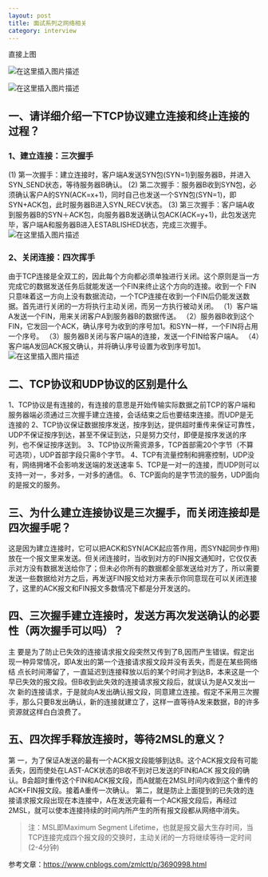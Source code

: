 ```yaml
---
layout: post
title: 面试系列之网络相关
category: interview
---
```

直接上图

![在这里插入图片描述](http://www.laughitover.com/assets/images/2019/databaseIndex/01.png)

![在这里插入图片描述](http://www.laughitover.com/assets/images/2019/databaseIndex/02.png)

## 一、请详细介绍一下TCP协议建立连接和终止连接的过程？
### 1、建立连接：三次握手
(1) 第一次握手：建立连接时，客户端A发送SYN包(SYN=1)到服务器B，并进入SYN_SEND状态，等待服务器B确认。
(2) 第二次握手：服务器B收到SYN包，必须确认客户A的SYN(ACK=x+1)，同时自己也发送一个SYN包(SYN=1)，即SYN+ACK包，此时服务器B进入SYN_RECV状态。
(3) 第三次握手：客户端A收到服务器B的SYN＋ACK包，向服务器B发送确认包ACK(ACK=y+1)，此包发送完毕，客户端A和服务器B进入ESTABLISHED状态，完成三次握手。
![在这里插入图片描述](http://www.laughitover.com/assets/images/2019/databaseIndex/03.png)

### 2、关闭连接：四次挥手
由于TCP连接是全双工的，因此每个方向都必须单独进行关闭。这个原则是当一方完成它的数据发送任务后就能发送一个FIN来终止这个方向的连接。收到一个 FIN只意味着这一方向上没有数据流动，一个TCP连接在收到一个FIN后仍能发送数据。首先进行关闭的一方将执行主动关闭，而另一方执行被动关闭。
（1）客户端A发送一个FIN，用来关闭客户A到服务器B的数据传送。
（2）服务器B收到这个FIN，它发回一个ACK，确认序号为收到的序号加1。和SYN一样，一个FIN将占用一个序号。
（3）服务器B关闭与客户端A的连接，发送一个FIN给客户端A。
（4）客户端A发回ACK报文确认，并将确认序号设置为收到序号加1。
![在这里插入图片描述](http://www.laughitover.com/assets/images/2019/databaseIndex/04.png)
## 二、TCP协议和UDP协议的区别是什么
1、TCP协议是有连接的，有连接的意思是开始传输实际数据之前TCP的客户端和服务器端必须通过三次握手建立连接，会话结束之后也要结束连接。而UDP是无连接的
2、TCP协议保证数据按序发送，按序到达，提供超时重传来保证可靠性，UDP不保证按序到达，甚至不保证到达，只是努力交付，即便是按序发送的序列，也不保证按序送到。
3、TCP协议所需资源多，TCP首部需20个字节（不算可选项），UDP首部字段只需8个字节。
4、TCP有流量控制和拥塞控制，UDP没有，网络拥堵不会影响发送端的发送速率
5、TCP是一对一的连接，而UDP则可以支持一对一，多对多，一对多的通信。
6、TCP面向的是字节流的服务，UDP面向的是报文的服务。


## 三、为什么建立连接协议是三次握手，而关闭连接却是四次握手呢？
这是因为建立连接时，它可以把ACK和SYN(ACK起应答作用，而SYN起同步作用)放在一个报文里来发送。但关闭连接时，当收到对方的FIN报文通知时，它仅仅表示对方没有数据发送给你了；但未必你所有的数据都全部发送给对方了，所以需要发送一些数据给对方之后，再发送FIN报文给对方来表示你同意现在可以关闭连接了，这里的ACK报文和FIN报文多数情况下都是分开发送的。

## 四、三次握手建立连接时，发送方再次发送确认的必要性（两次握手可以吗）？
主 要是为了防止已失效的连接请求报文段突然又传到了B,因而产生错误。假定出现一种异常情况，即A发出的第一个连接请求报文段并没有丢失，而是在某些网络结 点长时间滞留了，一直延迟到连接释放以后的某个时间才到达B，本来这是一个早已失效的报文段。但B收到此失效的连接请求报文段后，就误认为是A又发出一次 新的连接请求，于是就向A发出确认报文段，同意建立连接。假定不采用三次握手，那么只要B发出确认，新的连接就建立了，这样一直等待A发来数据，B的许多 资源就这样白白浪费了。

## 五、四次挥手释放连接时，等待2MSL的意义？
第 一，为了保证A发送的最有一个ACK报文段能够到达B。这个ACK报文段有可能丢失，因而使处在LAST-ACK状态的B收不到对已发送的FIN和ACK 报文段的确认。B会超时重传这个FIN和ACK报文段，而A就能在2MSL时间内收到这个重传的ACK+FIN报文段。接着A重传一次确认。
第二，就是防止上面提到的已失效的连接请求报文段出现在本连接中，A在发送完最有一个ACK报文段后，再经过2MSL，就可以使本连接持续的时间内所产生的所有报文段都从网络中消失。

>注：MSL即Maximum Segment Lifetime，也就是报文最大生存时间，当TCP连接完成四个报文段的交换时，主动关闭的一方将继续等待一定时间(2-4分钟)

参考文章：https://www.cnblogs.com/zmlctt/p/3690998.html